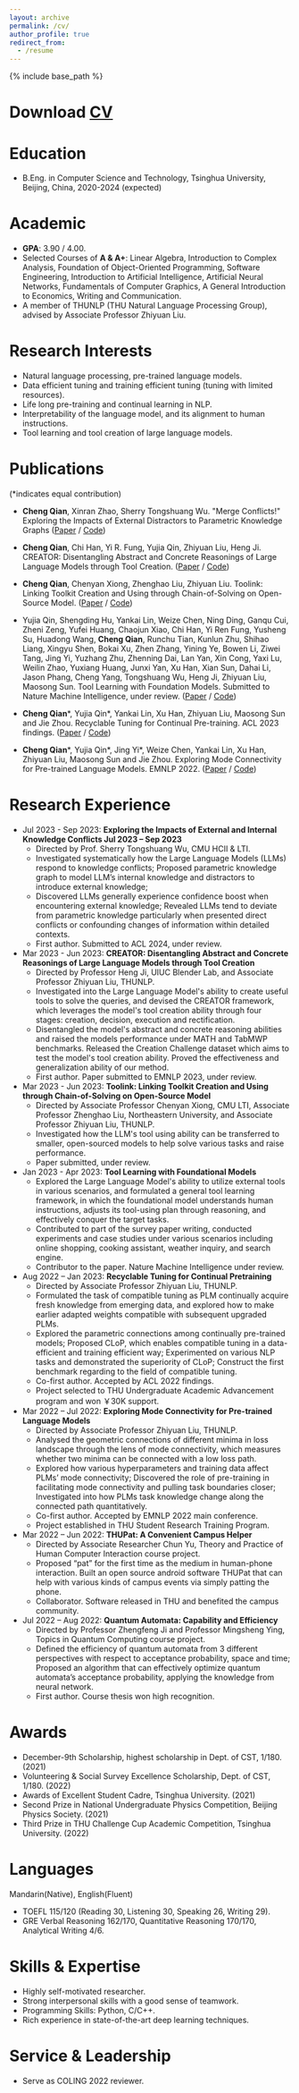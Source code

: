 ```yaml
---
layout: archive
permalink: /cv/
author_profile: true
redirect_from:
  - /resume
---
```


{% include base_path %}

Download [CV](http://qiancheng0.github.io/files/CV_ChengQian.pdf)
======

Education
======
* B.Eng. in Computer Science and Technology, Tsinghua University, Beijing, China, 2020-2024 (expected)

Academic
======
* **GPA**: 3.90 / 4.00.
* Selected Courses of **A & A+**: Linear Algebra, Introduction to Complex Analysis, Foundation of Object-Oriented Programming, Software Engineering, Introduction to Artificial Intelligence, Artificial Neural Networks, Fundamentals of Computer Graphics, A General Introduction to Economics, Writing and Communication.
* A member of THUNLP (THU Natural Language Processing Group), advised by Associate Professor Zhiyuan Liu.

Research Interests
======
* Natural language processing, pre-trained language models.
* Data efficient tuning and training efficient tuning (tuning with limited resources).
* Life long pre-training and continual learning in NLP.
* Interpretability of the language model, and its alignment to human instructions.
* Tool learning and tool creation of large language models.

Publications
======
(*indicates equal contribution)

* **Cheng Qian**, Xinran Zhao, Sherry Tongshuang Wu. "Merge Conflicts!" Exploring the Impacts of External Distractors to Parametric Knowledge Graphs ([Paper](https://arxiv.org/pdf/2309.08594v1.pdf) / [Code](https://github.com/qiancheng0/EKD_Impacts_PKG))

* **Cheng Qian**, Chi Han, Yi R. Fung, Yujia Qin, Zhiyuan Liu, Heng Ji. CREATOR: Disentangling Abstract and Concrete Reasonings of Large Language Models through Tool Creation. ([Paper](https://arxiv.org/pdf/2305.14318.pdf) / [Code](https://github.com/qiancheng0/CREATOR))

* **Cheng Qian**, Chenyan Xiong, Zhenghao Liu, Zhiyuan Liu. Toolink: Linking Toolkit Creation and Using through Chain-of-Solving on Open-Source Model. ([Paper](http://qiancheng0.github.io/files/Tune_on_Tool.pdf) / [Code](https://github.com/qiancheng0/Toolink))

* Yujia Qin, Shengding Hu, Yankai Lin, Weize Chen, Ning Ding, Ganqu Cui, Zheni Zeng, Yufei Huang, Chaojun Xiao, Chi Han, Yi Ren Fung, Yusheng Su, Huadong Wang, **Cheng Qian**, Runchu Tian, Kunlun Zhu, Shihao Liang, Xingyu Shen, Bokai Xu, Zhen Zhang, Yining Ye, Bowen Li, Ziwei Tang, Jing Yi, Yuzhang Zhu, Zhenning Dai, Lan Yan, Xin Cong, Yaxi Lu, Weilin Zhao, Yuxiang Huang, Junxi Yan, Xu Han, Xian Sun, Dahai Li, Jason Phang, Cheng Yang, Tongshuang Wu, Heng Ji, Zhiyuan Liu, Maosong Sun. Tool Learning with Foundation Models. Submitted to Nature Machine Intelligence, under review. ([Paper](https://arxiv.org/pdf/2304.08354.pdf) / [Code](https://github.com/OpenBMB/BMTools))

* **Cheng Qian**\*, Yujia Qin\*, Yankai Lin, Xu Han, Zhiyuan Liu, Maosong Sun and Jie Zhou. Recyclable Tuning for Continual Pre-training. ACL 2023 findings. ([Paper](https://arxiv.org/pdf/2305.08702.pdf) / [Code](https://github.com/thunlp/RecyclableTuning))

* **Cheng Qian**\*, Yujia Qin\*, Jing Yi\*, Weize Chen, Yankai Lin, Xu Han, Zhiyuan Liu, Maosong Sun and Jie Zhou. Exploring Mode Connectivity for Pre-trained Language Models. EMNLP 2022. ([Paper](https://arxiv.org/pdf/2210.14102.pdf) / [Code](https://github.com/thunlp/Mode-Connectivity-PLM))

Research Experience
======
* Jul 2023 - Sep 2023: **Exploring the Impacts of External and Internal Knowledge Conflicts Jul 2023 – Sep 2023**
  * Directed by Prof. Sherry Tongshuang Wu, CMU HCII & LTI.
  * Investigated systematically how the Large Language Models (LLMs) respond to knowledge conflicts; Proposed parametric knowledge graph to model LLM’s internal knowledge and distractors to introduce external knowledge;
  * Discovered LLMs generally experience confidence boost when encountering external knowledge; Revealed LLMs tend to deviate from parametric knowledge particularly when presented direct conflicts or confounding changes of information within detailed contexts.
  * First author. Submitted to ACL 2024, under review.
* Mar 2023 - Jun 2023: **CREATOR: Disentangling Abstract and Concrete Reasonings of Large Language Models through Tool Creation**
  * Directed by Professor Heng Ji, UIUC Blender Lab, and Associate Professor Zhiyuan Liu, THUNLP.
  * Investigated into the Large Language Model's ability to create useful tools to solve the queries, and devised the CREATOR framework, which leverages the model's tool creation ability through four stages: creation, decision, execution and rectification.
  * Disentangled the model's abstract and concrete reasoning abilities and raised the models performance under MATH and TabMWP benchmarks. Released the Creation Challenge dataset which aims to test the model's tool creation ability. Proved the effectiveness and generalization ability of our method.
  * First author. Paper submitted to EMNLP 2023, under review.
* Mar 2023 - Jun 2023: **Toolink: Linking Toolkit Creation and Using through Chain-of-Solving on Open-Source Model**
  * Directed by Associate Professor Chenyan Xiong, CMU LTI, Associate Professor Zhenghao Liu, Northeastern University, and Associate Professor Zhiyuan Liu, THUNLP.
  * Investigated how the LLM's tool using ability can be transferred to smaller, open-sourced models to help solve various tasks and raise performance.
  * Paper submitted, under review.
* Jan 2023 - Apr 2023: **Tool Learning with Foundational Models**
  * Explored the Large Language Model's ability to utilize external tools in various scenarios, and formulated a general tool learning framework, in which the foundational model understands human instructions,  adjusts its tool-using plan through reasoning, and effectively conquer the target tasks.
  * Contributed to part of the survey paper writing, conducted experiments and case studies under various scenarios including online shopping, cooking assistant, weather inquiry, and search engine.
  * Contributor to the paper. Nature Machine Intelligence under review.
* Aug 2022 – Jan 2023: **Recyclable Tuning for Continual Pretraining**	 		           
  * Directed by Associate Professor Zhiyuan Liu, THUNLP.
  * Formulated the task of compatible tuning as PLM continually acquire fresh knowledge from emerging data, and explored how to make earlier adapted weights compatible with subsequent upgraded PLMs.
  * Explored the parametric connections among continually pre-trained models; Proposed CLoP, which enables compatible tuning in a data-efficient and training efficient way; Experimented on various NLP tasks and demonstrated the superiority of CLoP; Construct the first benchmark regarding to the field of compatible tuning.
  * Co-first author. Accepted by ACL 2022 findings.
  * Project selected to THU Undergraduate Academic Advancement program and won ￥30K support.
* Mar 2022 – Jul 2022: **Exploring Mode Connectivity for Pre-trained Language Models**
  * Directed by Associate Professor Zhiyuan Liu, THUNLP.
  * Analysed the geometric connections of different minima in loss landscape through the lens of mode connectivity, which measures whether two minima can be connected with a low loss path.
  * Explored how various hyperparameters and training data affect PLMs’ mode connectivity; Discovered the role of pre-training in facilitating mode connectivity and pulling task boundaries closer; Investigated into how PLMs task knowledge change along the connected path quantitatively.
  * Co-first author. Accepted by EMNLP 2022 main conference.
  * Project established in THU Student Research Training Program.
* Mar 2022 – Jun 2022: **THUPat: A Convenient Campus Helper**					        
  * Directed by Associate Researcher Chun Yu, Theory and Practice of Human Computer Interaction course project.
  * Proposed “pat” for the first time as the medium in human-phone interaction. Built an open source android software THUPat that can help with various kinds of campus events via simply patting the phone.
  * Collaborator. Software released in THU and benefited the campus community.
* Jul 2022 – Aug 2022: **Quantum Automata: Capability and Efficiency**		         
  * Directed by Professor Zhengfeng Ji and Professor Mingsheng Ying, Topics in Quantum Computing course project.
  * Defined the efficiency of quantum automata from 3 different perspectives with respect to acceptance probability, space and time; Proposed an algorithm that can effectively optimize quantum automata’s acceptance probability, applying the knowledge from neural network.
  * First author. Course thesis won high recognition.


Awards
======
* December-9th Scholarship, highest scholarship in Dept. of CST, 1/180. (2021)
* Volunteering & Social Survey Excellence Scholarship, Dept. of CST, 1/180. (2022)
* Awards of Excellent Student Cadre, Tsinghua University. (2021)
* Second Prize in National Undergraduate Physics Competition, Beijing Physics Society. (2021)
* Third Prize in THU Challenge Cup Academic Competition, Tsinghua University. (2022)

Languages
======
Mandarin(Native), English(Fluent)
* TOEFL  115/120 (Reading 30, Listening 30, Speaking 26, Writing 29).
* GRE  Verbal Reasoning 162/170, Quantitative Reasoning 170/170, Analytical Writing 4/6.

Skills & Expertise
======
* Highly self-motivated researcher. 
* Strong interpersonal skills with a good sense of teamwork.
* Programming Skills: Python, C/C++.
* Rich experience in state-of-the-art deep learning techniques.

Service & Leadership
======
* Serve as COLING 2022 reviewer.
